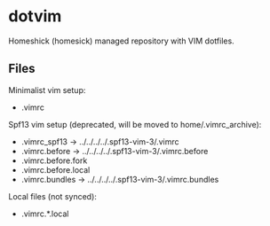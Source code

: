 dotvim
======

Homeshick (homesick) managed repository with VIM dotfiles.


## Files

Minimalist vim setup:
- .vimrc

Spf13 vim setup (deprecated, will be moved to home/.vimrc_archive):
- .vimrc_spf13 -> ../../../../.spf13-vim-3/.vimrc
- .vimrc.before -> ../../../../.spf13-vim-3/.vimrc.before
- .vimrc.before.fork
- .vimrc.before.local
- .vimrc.bundles -> ../../../../.spf13-vim-3/.vimrc.bundles

Local files (not synced):
- .vimrc.*.local
